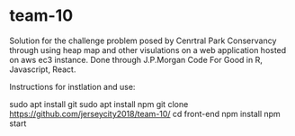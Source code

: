 # team-10

Solution for the challenge problem posed by Cenrtral Park Conservancy through using heap map and other visulations on a web application hosted on aws ec3 instance. Done through J.P.Morgan Code For Good in R, Javascript, React.

Instructions for instlation and use:

sudo apt install git
sudo apt install npm
git clone https://github.com/jerseycity2018/team-10/
cd front-end
npm install
npm start

